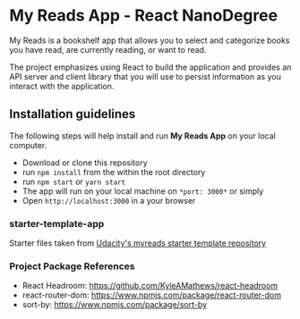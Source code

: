 # My Reads App - React NanoDegree

My Reads is a bookshelf app that allows you to select and categorize books you have read, are currently reading, or want to read. 

The project emphasizes using React to build the application and provides an API server and client library that you will use to persist information as you interact with the application.

## Installation guidelines

The following steps will help install and run **My Reads App** on your local computer.
- Download or clone this repository
- run `npm install` from the within the root directory
- run `npm start` or `yarn start`
- The app will run on your local machine on `*port: 3000*` or simply 
- Open `http://localhost:3000` in a your browser

### starter-template-app

Starter files taken from [Udacity's myreads starter template repository](https://github.com/udacity/reactnd-project-myreads-starter)

### Project Package References

- React Headroom: 
https://github.com/KyleAMathews/react-headroom
- react-router-dom:
https://www.npmjs.com/package/react-router-dom
- sort-by:
https://www.npmjs.com/package/sort-by
